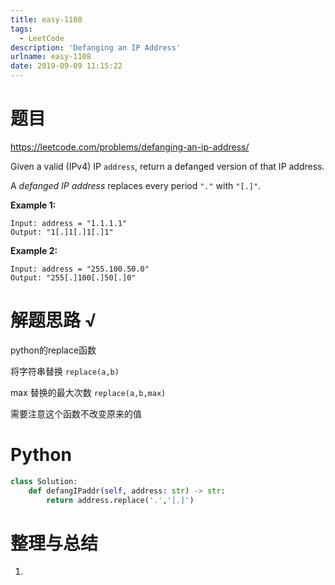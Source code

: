 ```yaml
---
title: easy-1108
tags:
  - LeetCode
description: 'Defanging an IP Address'
urlname: easy-1108
date: 2019-09-09 11:15:22
---
```


# 题目

https://leetcode.com/problems/defanging-an-ip-address/

Given a valid (IPv4) IP `address`, return a defanged version of that IP address.

A *defanged IP address* replaces every period `"."` with `"[.]"`.

 

**Example 1:**

```
Input: address = "1.1.1.1"
Output: "1[.]1[.]1[.]1"
```

**Example 2:**

```
Input: address = "255.100.50.0"
Output: "255[.]100[.]50[.]0"
```

# 解题思路 √

python的replace函数

将字符串替换 `replace(a,b)`

max 替换的最大次数 `replace(a,b,max)`

需要注意这个函数不改变原来的值

# Python

```python
class Solution:
    def defangIPaddr(self, address: str) -> str:
        return address.replace('.','[.]')
```



# 整理与总结

1. 

